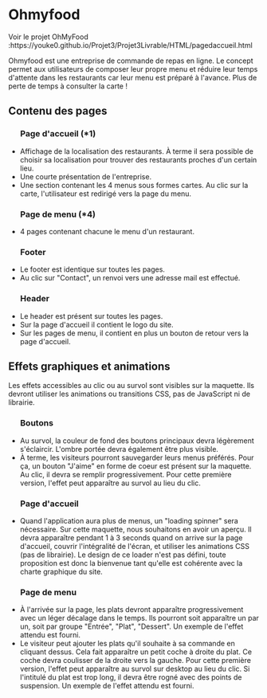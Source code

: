 <h1>Ohmyfood</h1>

<p>Voir le projet OhMyFood :https://youke0.github.io/Projet3/Projet3Livrable/HTML/pagedaccueil.html 

Ohmyfood est une entreprise de commande de repas en ligne. Le concept permet aux utilisateurs de composer
leur propre menu et réduire leur temps d'attente dans les restaurants car leur menu est préparé à l'avance.
Plus de perte de temps à consulter la carte !
</p>

<h2>Contenu des pages</h2>

<ul><h3>Page d'accueil (*1)</h3>

<li>Affichage de la localisation des restaurants. À terme il sera possible de choisir sa localisation pour trouver
des restaurants proches d'un certain lieu.
<li>Une courte présentation de l'entreprise.
<li>Une section contenant les 4 menus sous formes cartes. Au clic sur la carte, l'utilisateur est redirigé vers la
page du menu.
</ul>

<ul><h3>Page de menu (*4)</h3>
<li>4 pages contenant chacune le menu d'un restaurant.
</ul>

<ul><h3>Footer</h3>
<li>Le footer est identique sur toutes les pages.
<li>Au clic sur "Contact", un renvoi vers une adresse mail est effectué.
</ul>

<ul><h3>Header</h3>
<li>Le header est présent sur toutes les pages.
<li>Sur la page d'accueil il contient le logo du site.
<li>Sur les pages de menu, il contient en plus un bouton de retour vers la page d'accueil.
</ul>

<h2>Effets graphiques et animations</h2>

<p>Les effets accessibles au clic ou au survol sont visibles sur la maquette. Ils devront utiliser les animations
ou transitions CSS, pas de JavaScript ni de librairie.</p>

<ul><h3>Boutons</h3>

<li>Au survol, la couleur de fond des boutons principaux devra légèrement s'éclaircir. 
L'ombre portée devra également être plus visible.
<li> À terme, les visiteurs pourront sauvegarder leurs menus préférés. Pour ça, un bouton "J'aime" en forme de
coeur est présent sur la maquette. Au clic, il devra se remplir progressivement. Pour cette première version,
l'effet peut apparaître au survol au lieu du clic.
</ul>

<ul><h3>Page d'accueil</h3>

<li>Quand l'application aura plus de menus, un "loading spinner" sera nécessaire. Sur cette maquette, nous 
souhaitons en avoir un aperçu. Il devra apparaître pendant 1 à 3 seconds quand on arrive sur la page d'accueil, 
couvrir l'intégralité de l'écran, et utiliser les animations CSS (pas de librairie). Le design de ce loader n'est 
pas défini, toute proposition est donc la bienvenue tant qu'elle est cohérente avec la charte graphique du site.
</ul>

<ul><h3>Page de menu</h3>

<li>À l'arrivée sur la page, les plats devront apparaître progressivement avec un léger décalage dans le temps.
Ils pourront soit apparaître un par un, soit par groupe "Entrée", "Plat", "Dessert". Un exemple de l'effet 
attendu est fourni.
<li>Le visiteur peut ajouter les plats qu'il souhaite à sa commande en cliquant dessus. Cela fait apparaître un
petit coche à droite du plat. Ce coche devra coulisser de la droite vers la gauche. Pour cette première version, 
l'effet peut apparaître au survol sur desktop au lieu du clic. Si l'intitulé du plat est trop long, il devra être
rogné avec des points de suspension. Un exemple de l'effet attendu est fourni.
</ul>
